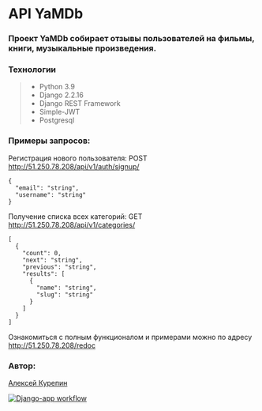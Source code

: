 # API YaMDb

### Проект YaMDb собирает отзывы пользователей на фильмы, книги, музыкальные произведения.

### Технологии

> * Python 3.9
> * Django 2.2.16
> * Django REST Framework
> * Simple-JWT
> * Postgresql
### Примеры запросов:

Регистрация нового пользователя: POST http://51.250.78.208/api/v1/auth/signup/
```
{
  "email": "string",
  "username": "string"
}
```
Получение списка всех категорий: GET http://51.250.78.208/api/v1/categories/
```
[
  {
    "count": 0,
    "next": "string",
    "previous": "string",
    "results": [
      {
        "name": "string",
        "slug": "string"
      }
    ]
  }
]
```

Ознакомиться с полным функционалом и примерами можно по адресу http://51.250.78.208/redoc

### Автор:

[Алексей Курепин](https://github.com/AlexeyKurepin)

[![Django-app workflow](https://github.com/AlexeyKurepin/yamdb_final/actions/workflows/yamdb_workflow.yml/badge.svg)](https://github.com/AlexeyKurepin/yamdb_final/actions/workflows/yamdb_workflow.yml)
